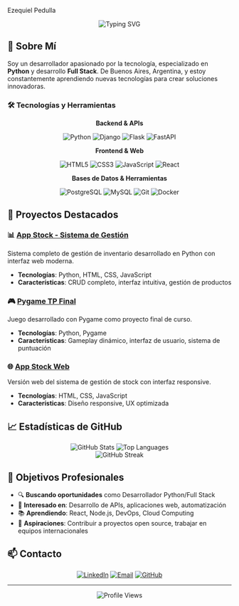 Ezequiel Pedulla

<div align="center">
  <img src="https://readme-typing-svg.herokuapp.com?font=Inter&size=24&duration=3000&pause=2000&color=2F81F7&center=true&vCenter=true&width=500&lines=Desarrollador+Python+%7C+Full+Stack;Creando+soluciones+innovadoras;Especializado+en+APIs+y+Web+Apps" alt="Typing SVG" />
</div>

## 🚀 Sobre Mí

Soy un desarrollador apasionado por la tecnología, especializado en **Python** y desarrollo **Full Stack**. De Buenos Aires, Argentina, y estoy constantemente aprendiendo nuevas tecnologías para crear soluciones innovadoras.

### 🛠️ Tecnologías y Herramientas

<div align="center">
  
**Backend & APIs**
  
![Python](https://img.shields.io/badge/Python-3776AB?style=for-the-badge&logo=python&logoColor=white)
![Django](https://img.shields.io/badge/Django-092E20?style=for-the-badge&logo=django&logoColor=white)
![Flask](https://img.shields.io/badge/Flask-000000?style=for-the-badge&logo=flask&logoColor=white)
![FastAPI](https://img.shields.io/badge/FastAPI-005571?style=for-the-badge&logo=fastapi&logoColor=white)

**Frontend & Web**

![HTML5](https://img.shields.io/badge/HTML5-E34F26?style=for-the-badge&logo=html5&logoColor=white)
![CSS3](https://img.shields.io/badge/CSS3-1572B6?style=for-the-badge&logo=css3&logoColor=white)
![JavaScript](https://img.shields.io/badge/JavaScript-F7DF1E?style=for-the-badge&logo=javascript&logoColor=black)
![React](https://img.shields.io/badge/React-20232A?style=for-the-badge&logo=react&logoColor=61DAFB)

**Bases de Datos & Herramientas**

![PostgreSQL](https://img.shields.io/badge/PostgreSQL-316192?style=for-the-badge&logo=postgresql&logoColor=white)
![MySQL](https://img.shields.io/badge/MySQL-00000F?style=for-the-badge&logo=mysql&logoColor=white)
![Git](https://img.shields.io/badge/Git-F05032?style=for-the-badge&logo=git&logoColor=white)
![Docker](https://img.shields.io/badge/Docker-2496ED?style=for-the-badge&logo=docker&logoColor=white)

</div>

## 🎯 Proyectos Destacados

### 📊 [App Stock - Sistema de Gestión](https://github.com/EzequielPedulla/App-stock)

Sistema completo de gestión de inventario desarrollado en Python con interfaz web moderna.

- **Tecnologías**: Python, HTML, CSS, JavaScript
- **Características**: CRUD completo, interfaz intuitiva, gestión de productos

### 🎮 [Pygame TP Final](https://github.com/EzequielPedulla/pygame-tp-final)

Juego desarrollado con Pygame como proyecto final de curso.

- **Tecnologías**: Python, Pygame
- **Características**: Gameplay dinámico, interfaz de usuario, sistema de puntuación

### 🌐 [App Stock Web](https://github.com/EzequielPedulla/app-stock-web)

Versión web del sistema de gestión de stock con interfaz responsive.

- **Tecnologías**: HTML, CSS, JavaScript
- **Características**: Diseño responsive, UX optimizada

## 📈 Estadísticas de GitHub

<div align="center">
  <img src="https://github-readme-stats.vercel.app/api?username=EzequielPedulla&show_icons=true&theme=tokyonight&hide_border=true&count_private=true" alt="GitHub Stats" />
  <img src="https://github-readme-stats.vercel.app/api/top-langs/?username=EzequielPedulla&layout=compact&theme=tokyonight&hide_border=true" alt="Top Languages" />
</div>

<div align="center">
  <img src="https://github-readme-streak-stats.herokuapp.com/?user=EzequielPedulla&theme=tokyonight&hide_border=true" alt="GitHub Streak" />
</div>

## 🎯 Objetivos Profesionales

- 🔍 **Buscando oportunidades** como Desarrollador Python/Full Stack
- 🚀 **Interesado en**: Desarrollo de APIs, aplicaciones web, automatización
- 📚 **Aprendiendo**: React, Node.js, DevOps, Cloud Computing
- 🌟 **Aspiraciones**: Contribuir a proyectos open source, trabajar en equipos internacionales

## 📫 Contacto

<div align="center">
  
[![LinkedIn](https://img.shields.io/badge/LinkedIn-0077B5?style=for-the-badge&logo=linkedin&logoColor=white)]([https://linkedin.com/in/ezequiel-pedulla](https://www.linkedin.com/in/ezequiel-pedulla-72336b200/))
[![Email](https://img.shields.io/badge/Email-D14836?style=for-the-badge&logo=gmail&logoColor=white)](mailto:ivanpedulla@gmail.com)
[![GitHub](https://img.shields.io/badge/GitHub-100000?style=for-the-badge&logo=github&logoColor=white)](https://github.com/EzequielPedulla)

</div>

---

<div align="center">
  <img src="https://komarev.com/ghpvc/?username=EzequielPedulla&style=for-the-badge&color=blue" alt="Profile Views" />
</div>




